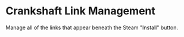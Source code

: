 # Crankshaft Link Management
Manage all of the links that appear beneath the Steam "Install" button.

